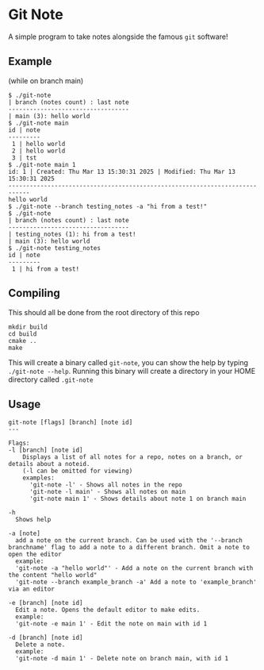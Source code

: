 # Git Note

A simple program to take notes alongside the famous `git` software!


## Example 
(while on branch main)

```
$ ./git-note
| branch (notes count) : last note
----------------------------------
| main (3): hello world
$ ./git-note main
id | note
---------
 1 | hello world
 2 | hello world
 3 | tst
$ ./git-note main 1
id: 1 | Created: Thu Mar 13 15:30:31 2025 | Modified: Thu Mar 13 15:30:31 2025
----------------------------------------------------------------------------
hello world
$ ./git-note --branch testing_notes -a "hi from a test!"
$ ./git-note
| branch (notes count) : last note
----------------------------------
| testing_notes (1): hi from a test!
| main (3): hello world
$ ./git-note testing_notes
id | note
---------
 1 | hi from a test!

```

## Compiling

This should all be done from the root directory of this repo

```
mkdir build
cd build
cmake ..
make
```

This will create a binary called `git-note`, you can show the help by typing `./git-note --help`. Running this binary will create a directory in your HOME directory called `.git-note`

## Usage

```
git-note [flags] [branch] [note id]
---

Flags:
-l [branch] [note id]
    Displays a list of all notes for a repo, notes on a branch, or details about a noteid.
    (-l can be omitted for viewing)
    examples:
      'git-note -l' - Shows all notes in the repo
      'git-note -l main' - Shows all notes on main
      'git-note main 1' - Shows details about note 1 on branch main

-h 
  Shows help

-a [note] 
  add a note on the current branch. Can be used with the '--branch branchname' flag to add a note to a different branch. Omit a note to open the editor
  example:
  'git-note -a "hello world"' - Add a note on the current branch with the content "hello world"
  'git-note --branch example_branch -a' Add a note to 'example_branch' via an editor

-e [branch] [note id]
  Edit a note. Opens the default editor to make edits.
  example:
  'git-note -e main 1' - Edit the note on main with id 1

-d [branch] [note id]
  Delete a note.
  example:
  'git-note -d main 1' - Delete note on branch main, with id 1

```
